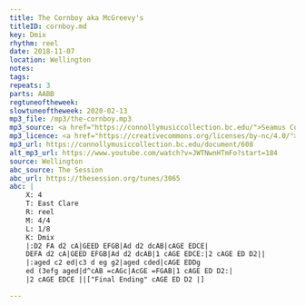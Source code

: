 ```yaml
---
title: The Cornboy aka McGreevy's
titleID: cornboy.md
key: Dmix
rhythm: reel
date: 2018-11-07
location: Wellington
notes:
tags:
repeats: 3
parts: AABB
regtuneoftheweek:
slowtuneoftheweek: 2020-02-13
mp3_file: /mp3/the-cornboy.mp3
mp3_source: <a href="https://connollymusiccollection.bc.edu/">Seamus Connolly and Boston College Libraries, 2016</a>
mp3_licence: <a href="https://creativecommons.org/licenses/by-nc/4.0/">CC-BY-NC-4.0</a>
mp3_url: https://connollymusiccollection.bc.edu/document/608
alt_mp3_url: https://www.youtube.com/watch?v=JWTNwnHTmFo?start=184
source: Wellington
abc_source: The Session
abc_url: https://thesession.org/tunes/3065
abc: |
    X: 4
    T: East Clare
    R: reel
    M: 4/4
    L: 1/8
    K: Dmix
    |:D2 FA d2 cA|GEED EFGB|Ad d2 dcAB|cAGE EDCE|
    DEFA d2 cA|GEED EFGB|Ad d2 dcAB|1 cAGE EDCE:|2 cAGE ED D2||
    |:aged c2 ed|c3 d eg g2|aged cded|cAGE EDDg
    ed (3efg aged|d^cAB =cAGc|AcGE =FGAB|1 cAGE ED D2:|
    |2 cAGE EDCE ||["Final Ending" cAGE ED D2 |]

---
```

